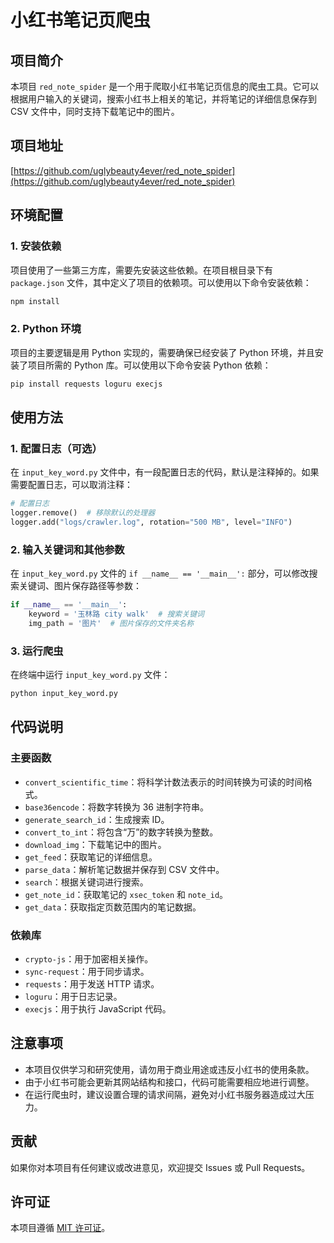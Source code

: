 # 小红书笔记页爬虫

## 项目简介
本项目 `red_note_spider` 是一个用于爬取小红书笔记页信息的爬虫工具。它可以根据用户输入的关键词，搜索小红书上相关的笔记，并将笔记的详细信息保存到 CSV 文件中，同时支持下载笔记中的图片。

## 项目地址
[https://github.com/uglybeauty4ever/red_note_spider](https://github.com/uglybeauty4ever/red_note_spider)

## 环境配置
### 1. 安装依赖
项目使用了一些第三方库，需要先安装这些依赖。在项目根目录下有 `package.json` 文件，其中定义了项目的依赖项。可以使用以下命令安装依赖：
```bash
npm install
```
### 2. Python 环境
项目的主要逻辑是用 Python 实现的，需要确保已经安装了 Python 环境，并且安装了项目所需的 Python 库。可以使用以下命令安装 Python 依赖：
```bash
pip install requests loguru execjs
```

## 使用方法
### 1. 配置日志（可选）
在 `input_key_word.py` 文件中，有一段配置日志的代码，默认是注释掉的。如果需要配置日志，可以取消注释：
```python
# 配置日志
logger.remove()  # 移除默认的处理器
logger.add("logs/crawler.log", rotation="500 MB", level="INFO")
```
### 2. 输入关键词和其他参数
在 `input_key_word.py` 文件的 `if __name__ == '__main__':` 部分，可以修改搜索关键词、图片保存路径等参数：
```python
if __name__ == '__main__':
    keyword = '玉林路 city walk'  # 搜索关键词
    img_path = '图片'  # 图片保存的文件夹名称
```
### 3. 运行爬虫
在终端中运行 `input_key_word.py` 文件：
```bash
python input_key_word.py
```

## 代码说明
### 主要函数
- `convert_scientific_time`：将科学计数法表示的时间转换为可读的时间格式。
- `base36encode`：将数字转换为 36 进制字符串。
- `generate_search_id`：生成搜索 ID。
- `convert_to_int`：将包含“万”的数字转换为整数。
- `download_img`：下载笔记中的图片。
- `get_feed`：获取笔记的详细信息。
- `parse_data`：解析笔记数据并保存到 CSV 文件中。
- `search`：根据关键词进行搜索。
- `get_note_id`：获取笔记的 `xsec_token` 和 `note_id`。
- `get_data`：获取指定页数范围内的笔记数据。

### 依赖库
- `crypto-js`：用于加密相关操作。
- `sync-request`：用于同步请求。
- `requests`：用于发送 HTTP 请求。
- `loguru`：用于日志记录。
- `execjs`：用于执行 JavaScript 代码。

## 注意事项
- 本项目仅供学习和研究使用，请勿用于商业用途或违反小红书的使用条款。
- 由于小红书可能会更新其网站结构和接口，代码可能需要相应地进行调整。
- 在运行爬虫时，建议设置合理的请求间隔，避免对小红书服务器造成过大压力。

## 贡献
如果你对本项目有任何建议或改进意见，欢迎提交 Issues 或 Pull Requests。

## 许可证
本项目遵循 [MIT 许可证](https://opensource.org/licenses/MIT)。

